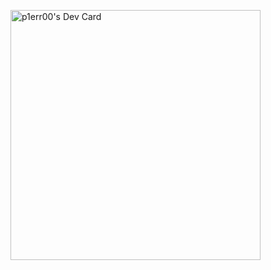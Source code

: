 <a href="https://app.daily.dev/p1err00"><img src="https://api.daily.dev/devcards/f35ef03963c14e5aa67dea1ea346a771.png?r=qdx" width="400" alt="p1err00's Dev Card"/></a>
